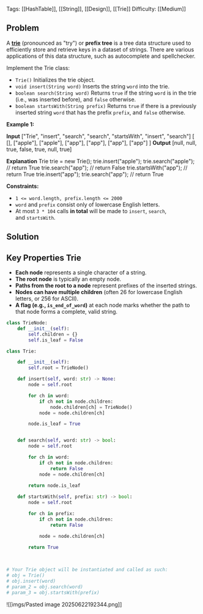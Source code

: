 Tags: [[HashTable]], [[String]], [[Design]], [[Trie]]
Difficulty: [[Medium]]
## Problem
A [**trie**](https://en.wikipedia.org/wiki/Trie) (pronounced as "try") or **prefix tree** is a tree data structure used to efficiently store and retrieve keys in a dataset of strings. There are various applications of this data structure, such as autocomplete and spellchecker.

Implement the Trie class:
- `Trie()` Initializes the trie object.
- `void insert(String word)` Inserts the string `word` into the trie.
- `boolean search(String word)` Returns `true` if the string `word` is in the trie (i.e., was inserted before), and `false` otherwise.
- `boolean startsWith(String prefix)` Returns `true` if there is a previously inserted string `word` that has the prefix `prefix`, and `false` otherwise.

**Example 1:**

**Input**
["Trie", "insert", "search", "search", "startsWith", "insert", "search"]
[ [], ["apple"], ["apple"], ["app"], ["app"], ["app"], ["app"] ]
**Output**
[null, null, true, false, true, null, true]

**Explanation**
Trie trie = new Trie();
trie.insert("apple");
trie.search("apple");   // return True
trie.search("app");     // return False
trie.startsWith("app"); // return True
trie.insert("app");
trie.search("app");     // return True

**Constraints:**
- `1 <= word.length, prefix.length <= 2000`
- `word` and `prefix` consist only of lowercase English letters.
- At most `3 * 104` calls **in total** will be made to `insert`, `search`, and `startsWith`.

## Solution
## Key Properties Trie
- **Each node** represents a single character of a string.
- **The root node** is typically an empty node.
- **Paths from the root to a node** represent prefixes of the inserted strings.
- **Nodes can have multiple children** (often 26 for lowercase English letters, or 256 for ASCII).
- **A flag (e.g., `is_end_of_word`)** at each node marks whether the path to that node forms a complete, valid string.

```python
class TrieNode:
    def __init__(self):
        self.children = {}
        self.is_leaf = False

class Trie:

    def __init__(self):
        self.root = TrieNode()

    def insert(self, word: str) -> None:
        node = self.root

        for ch in word:
            if ch not in node.children:
                node.children[ch] = TrieNode()
            node = node.children[ch]

        node.is_leaf = True


    def search(self, word: str) -> bool:
        node = self.root

        for ch in word:
            if ch not in node.children:
                return False
            node = node.children[ch]
        
        return node.is_leaf

    def startsWith(self, prefix: str) -> bool:
        node = self.root

        for ch in prefix:
            if ch not in node.children:
                return False

            node = node.children[ch]
        
        return True
        


# Your Trie object will be instantiated and called as such:
# obj = Trie()
# obj.insert(word)
# param_2 = obj.search(word)
# param_3 = obj.startsWith(prefix)
```

![[imgs/Pasted image 20250622192344.png]]

